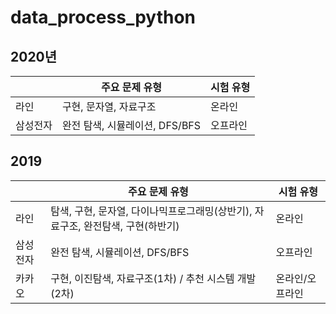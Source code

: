 # data_process_python

## 2020년
|                |주요 문제 유형                   |시험 유형       |
|----------------|--------------------------------|---------------|
|라인             |구현, 문자열, 자료구조           |온라인          |
|삼성전자         |완전 탐색, 시뮬레이션, DFS/BFS   |오프라인        |


## 2019
|                |주요 문제 유형                                                                     |시험 유형       |
|----------------|----------------------------------------------------------------------------------|---------------|
|라인             |탐색, 구현, 문자열, 다이나믹프로그래밍(상반기), 자료구조, 완전탐색, 구현(하반기)       |온라인          |
|삼성전자         |완전 탐색, 시뮬레이션, DFS/BFS                                                     |오프라인        |
|카카오          |구현, 이진탐색, 자료구조(1차) / 추천 시스템 개발(2차)                                |온라인/오프라인   |
